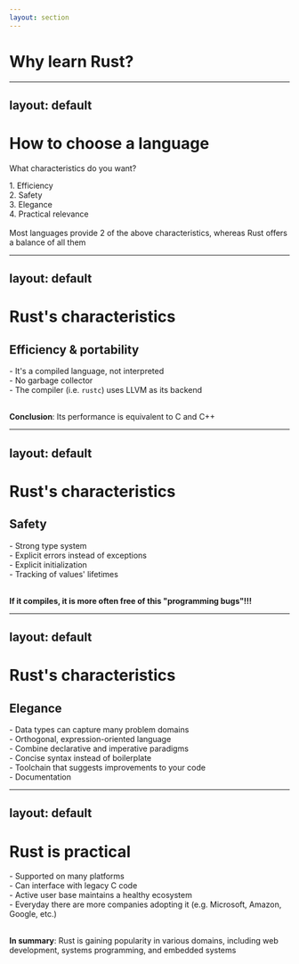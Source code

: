```yaml
---
layout: section
---
```


# Why learn Rust?

---
layout: default
---
# How to choose a language

What characteristics do you want?

<v-click>1. Efficiency</v-click><br/>
<v-click>2. Safety</v-click><br/>
<v-click>3. Elegance</v-click><br/>
<v-click>4. Practical relevance</v-click><br/>
<br/>
<v-click>Most languages provide 2 of the above characteristics, whereas Rust offers a balance of all them</v-click>

<!-- 
Try asking the audience first

[click][click][click][click]

Let's give some detail in how Rust provides them
-->

---
layout: default
---
# Rust's characteristics

## Efficiency & portability

<v-click>- It's a compiled language, not interpreted</v-click><br/>
<v-click>- No garbage collector</v-click><br/>
<v-click>- The compiler (i.e. `rustc`) uses LLVM as its backend</v-click><br/><br/>

<v-click><b>Conclusion</b>: Its performance is equivalent to C and C++</v-click>

<!--
[click]
This means not having to pay the penalty of translating the source code to machine code on each run because it generates a binary file (i.e. zeros and ones) which is execute directly by the target architecture and operative system.

[click]
Apart it doesn't require a garbage collector, hence, there isn't any sub-process in the runtime that executes aside with the program / application. No sub-process means no using extra resources when running the program / application.

[click]
This means that when you compile Rust code, it first gets compiled into LLVM's intermediate representation (IR), a low-level programming language that is platform-independent. LLVM is renowned for its powerful optimization capabilities. It can perform a wide range of optimizations on the IR code, such as function inlining, loop unrolling, and dead code elimination. These optimizations can significantly improve the performance of the compiled code

LLVM supports a vast array of target platforms, including various architectures and operating systems. This means that Rust can compile to a wide range of platforms, making it highly portable with minimal changes to the source code.

LLVM is continuously updated with new optimizations and support for new hardware architectures. By leveraging LLVM, Rust can benefit from these improvements, ensuring that Rust programs remain performant and up-to-date with the latest hardware technologies.


[click]
It achieves this through its zero-cost abstractions, which means that you don't pay (in terms of performance) for the high-level features that make programming in Rust safer and more productive. Moreover nowadays, performance isn't just about running fast, it's also about consuming less energy to contribute reduce the CO2 emissions.
-->

---
layout: default
---
# Rust's characteristics

## Safety
<v-click>- Strong type system</v-click><br/>
<v-click>- Explicit errors instead of exceptions</v-click><br/>
<v-click>- Explicit initialization</v-click><br/>
<v-click>- Tracking of values' lifetimes</v-click><br/><br/>

<v-click><b>If it compiles, it is more often free of this "programming bugs"!!!</b></v-click>

<!--
[click]
With its strong type system, Rust forces the developer to

[click]
Handle errors through a specific return type that allows to access the result value when there isn't an error or to the error when there is one.

[click]
Variables must be initialized before use. This means that your program won't crash because you declared a variable without assigning it a value and because there aren't implicit values, it's clear when reading the code what value they have assigned when before use without requiring to remember which are the default values for each different types.

[click]
Its ownership model and borrowing system are designed to eliminate common programming errors like null pointer dereferencing, double free, and data races at compile time.

[click]
All of them make Rust a safe language, where many errors are caught before the code is even run.

Note the double quote in "programming bugs"; that's to mark the difference with "business logic bugs", Rust won't prevent any of them.

-->

---
layout: default
---
# Rust's characteristics

## Elegance
<v-click>- Data types can capture many problem domains</v-click><br/>
<v-click>- Orthogonal, expression-oriented language</v-click><br/>
<v-click>- Combine declarative and imperative paradigms</v-click><br/>
<v-click>- Concise syntax instead of boilerplate</v-click><br/>
<v-click>- Toolchain that suggests improvements to your code</v-click><br/>
<v-click>- Documentation</v-click><br/>

<!--
[click]
Rust's type system is powerful and flexible enough to model complex data structures and behaviors. By using Rust's enums, structs, traits, and other type constructs, developers can precisely define the shape and behavior of data, making the code more expressive and easier to understand.

[click]
Rust's features and constructs are designed to work well together in a consistent and predictable manner. It's also expression-oriented, meaning that Rust values expressions over statements. In Rust, almost everything is an expression, which can return a value and can be used in places where statements are expected. Some people consider this design choice produce more concise and readable code, as it allows for the use of powerful abstractions and patterns.

[click]
Rust supports both declarative and imperative programming paradigms.

Declarative programming focuses on what the program should accomplish without specifying how to achieve it.
Imperative programming, on the other hand, focuses on how to achieve a result step by step.

Rust's support for both paradigms allows developers to choose the most appropriate approach for their problem, leading to the possibility to produce more flexible and maintainable code. NOTE, this is double-edged sword because it isn't always easy to see which approach will lead to more readable and maintainable code and people with strong preference to one of the paradigms can lead to one of them that produced the opposite result.

[click]
Rust's syntax is designed to be concise and expressive, reducing the amount of boilerplate code required. This is achieved through features like pattern matching, type inference, and the use of macros.

The goal is to make the code more readable and maintainable, allowing developers to focus on the problem domain rather than the syntax. However, macros aren't very straight forward to develop, so whereas the macro consumers may have less boilerplate code, the logic behind the macro can be hard to understand, provoking that the macros to be hard to maintain.

[click]
Rust's toolchain, including the compiler (rustc) and the package manager (cargo), is designed to be helpful and informative. The compiler provides detailed error messages and warnings, often suggesting fixes or improvements to your code. This feature helps developers write better code more quickly, as they can leverage the compiler's expertise to catch and correct errors early in the development process.

[click]
Rust has a great official documentation. It has an official on-line free book and the standard library is well documented.

Rust has a kind of code comments that are to document the code, they support Markdown syntax, and allow to write examples which show how to use the code and they run as tests. rustdoc (a tool distributed with Rust) that generates HTML format from all this codes and examples. https://docs.rs publishes the crates documentation automatically when a new crate is published or an existing one is updated.
-->

---
layout: default
---
# Rust is practical

<v-click>- Supported on many platforms</v-click><br/>
<v-click>- Can interface with legacy C code</v-click><br/>
<v-click>- Active user base maintains a healthy ecosystem</v-click><br/>
<v-click>- Everyday there are more companies adopting it (e.g. Microsoft, Amazon, Google, etc.)</v-click><br/><br/>

<v-click><b>In summary</b>: Rust is gaining popularity in various domains, including web development, systems programming, and embedded systems</v-click>

<!--
[click]
Rust's cross-platform support is one of its strengths. It can compile to a wide range of platforms, including various operating systems (Windows, macOS, Linux, etc.) and architectures (x86, ARM, MIPS, etc.). This portability makes Rust a versatile choice for developing applications that need to run on multiple platforms without significant modifications

[click]
Rust provides robust mechanisms for interfacing with existing C libraries and code-bases. Rust's Foreign Function Interface (FFI) allows it to call C functions and use C libraries directly, making it easier to integrate Rust into existing systems that are written in C. This capability is particularly valuable for systems programming, embedded systems, and other areas where legacy code-bases are common.

[click]
There are many developers contributing to the language, its libraries, and tools. This activity leads to a rapid development of new libraries, tools, and best practices, as well as quick responses to bugs and feature requests. An active ecosystem also means that there's a wealth of resources available for learning and troubleshooting.

[click]

[click]
Its performance and safety features make it a practical choice for a wide range of applications, from creating web servers to writing operating systems.

-->